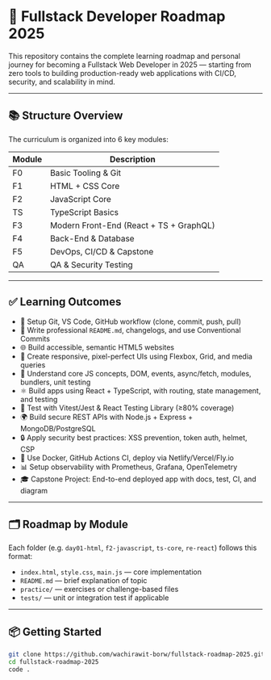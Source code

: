 # 🚀 Fullstack Developer Roadmap 2025

This repository contains the complete learning roadmap and personal journey for becoming a Fullstack Web Developer in 2025 — starting from zero tools to building production-ready web applications with CI/CD, security, and scalability in mind.

---

## 📚 Structure Overview

The curriculum is organized into 6 key modules:

| Module | Description                                  |
|--------|----------------------------------------------|
| F0     | Basic Tooling & Git                          |
| F1     | HTML + CSS Core                              |
| F2     | JavaScript Core                              |
| TS     | TypeScript Basics                            |
| F3     | Modern Front-End (React + TS + GraphQL)      |
| F4     | Back-End & Database                          |
| F5     | DevOps, CI/CD & Capstone                     |
| QA     | QA & Security Testing                        |

---

## ✅ Learning Outcomes

- 🧰 Setup Git, VS Code, GitHub workflow (clone, commit, push, pull)
- 📄 Write professional `README.md`, changelogs, and use Conventional Commits
- 🌐 Build accessible, semantic HTML5 websites
- 🎨 Create responsive, pixel-perfect UIs using Flexbox, Grid, and media queries
- 🧠 Understand core JS concepts, DOM, events, async/fetch, modules, bundlers, unit testing
- ⚛️ Build apps using React + TypeScript, with routing, state management, and testing
- 🧪 Test with Vitest/Jest & React Testing Library (≥80% coverage)
- 🌍 Build secure REST APIs with Node.js + Express + MongoDB/PostgreSQL
- 🔒 Apply security best practices: XSS prevention, token auth, helmet, CSP
- 🐳 Use Docker, GitHub Actions CI, deploy via Netlify/Vercel/Fly.io
- 📊 Setup observability with Prometheus, Grafana, OpenTelemetry
- 🎓 Capstone Project: End-to-end deployed app with docs, test, CI, and diagram

---

## 🗂️ Roadmap by Module

Each folder (e.g. `day01-html`, `f2-javascript`, `ts-core`, `re-react`) follows this format:

- `index.html`, `style.css`, `main.js` — core implementation
- `README.md` — brief explanation of topic
- `practice/` — exercises or challenge-based files
- `tests/` — unit or integration test if applicable

---

## 📦 Getting Started

```bash
git clone https://github.com/wachirawit-borw/fullstack-roadmap-2025.git
cd fullstack-roadmap-2025
code .
